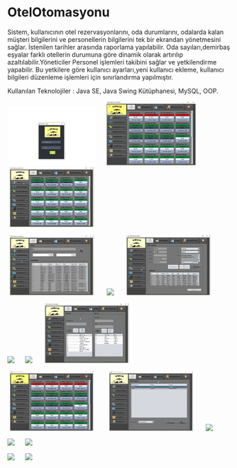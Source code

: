 # OtelOtomasyonu

<p>

Sistem, kullanıcının otel rezervasyonlarını, oda durumlarını, odalarda kalan müşteri bilgilerini ve personellerin bilgilerini tek bir ekrandan yönetmesini sağlar. İstenilen tarihler arasında raporlama yapılabilir. Oda sayıları,demirbaş eşyalar farklı otellerin durumuna göre dinamik olarak artırılıp azaltılabilir.Yöneticiler Personel işlemleri takibini sağlar ve yetkilendirme yapabilir. Bu yetkilere göre kullanıcı ayarları,yeni kullanıcı ekleme, kullanıcı bilgileri düzenleme işlemleri için sınırlandırma yapılmıştır.

<p>

Kullanılan Teknolojiler : Java SE, Java Swing Kütüphanesi, MySQL, OOP.

<p>

<a href="https://github.com/MehmetAliKarasurmeli/OtelOtomasyonu/blob/master/Proje%20G%C3%B6r%C3%BCnt%C3%BCleri/1.gif" target="_blank">
<img src="https://github.com/MehmetAliKarasurmeli/OtelOtomasyonu/blob/master/Proje%20G%C3%B6r%C3%BCnt%C3%BCleri/1.gif" width="200" style="max-width:100%;"></a>&nbsp; &nbsp; &nbsp;

<a href="https://github.com/MehmetAliKarasurmeli/OtelOtomasyonu/blob/master/Proje%20G%C3%B6r%C3%BCnt%C3%BCleri/2.gif" target="_blank">
<img src="https://github.com/MehmetAliKarasurmeli/OtelOtomasyonu/blob/master/Proje%20G%C3%B6r%C3%BCnt%C3%BCleri/2.gif" width="200" style="max-width:100%;"></a>&nbsp; &nbsp; &nbsp;

<a href="https://github.com/MehmetAliKarasurmeli/OtelOtomasyonu/blob/master/Proje%20G%C3%B6r%C3%BCnt%C3%BCleri/3.gif" target="_blank">
<img src="https://github.com/MehmetAliKarasurmeli/OtelOtomasyonu/blob/master/Proje%20G%C3%B6r%C3%BCnt%C3%BCleri/3.gif" width="200" style="max-width:100%;"></a>

<p>

<a href="https://github.com/MehmetAliKarasurmeli/OtelOtomasyonu/blob/master/Proje%20G%C3%B6r%C3%BCnt%C3%BCleri/4.gif" target="_blank">
<img src="https://github.com/MehmetAliKarasurmeli/OtelOtomasyonu/blob/master/Proje%20G%C3%B6r%C3%BCnt%C3%BCleri/4.gif" width="200" style="max-width:100%;"></a>&nbsp; &nbsp; &nbsp;

<a href="https://github.com/MehmetAliKarasurmeli/OtelOtomasyonu/blob/master/Proje%20G%C3%B6r%C3%BCnt%C3%BCleri/5.gif" target="_blank">
<img src="https://github.com/MehmetAliKarasurmeli/OtelOtomasyonu/blob/master/Proje%20G%C3%B6r%C3%BCnt%C3%BCleri/5.gif" width="200" style="max-width:100%;"></a>&nbsp; &nbsp; &nbsp;

<a href="https://github.com/MehmetAliKarasurmeli/OtelOtomasyonu/blob/master/Proje%20G%C3%B6r%C3%BCnt%C3%BCleri/6.gif" target="_blank">
<img src="https://github.com/MehmetAliKarasurmeli/OtelOtomasyonu/blob/master/Proje%20G%C3%B6r%C3%BCnt%C3%BCleri/6.gif" width="200" style="max-width:100%;"></a>

<p>
  
<a href="https://github.com/MehmetAliKarasurmeli/OtelOtomasyonu/blob/master/Proje%20G%C3%B6r%C3%BCnt%C3%BCleri/7.gif" target="_blank">
<img src="https://github.com/MehmetAliKarasurmeli/OtelOtomasyonu/blob/master/Proje%20G%C3%B6r%C3%BCnt%C3%BCleri/7.gif" width="200" style="max-width:100%;"></a>&nbsp; &nbsp; &nbsp;

<a href="https://github.com/MehmetAliKarasurmeli/OtelOtomasyonu/blob/master/Proje%20G%C3%B6r%C3%BCnt%C3%BCleri/8.gif" target="_blank">
<img src="https://github.com/MehmetAliKarasurmeli/OtelOtomasyonu/blob/master/Proje%20G%C3%B6r%C3%BCnt%C3%BCleri/8.gif" width="200" style="max-width:100%;"></a>&nbsp; &nbsp; &nbsp;

<a href="https://github.com/MehmetAliKarasurmeli/OtelOtomasyonu/blob/master/Proje%20G%C3%B6r%C3%BCnt%C3%BCleri/9.gif" target="_blank">
<img src="https://github.com/MehmetAliKarasurmeli/OtelOtomasyonu/blob/master/Proje%20G%C3%B6r%C3%BCnt%C3%BCleri/9.gif" width="200" style="max-width:100%;"></a> 

<p>
  
<a href="https://github.com/MehmetAliKarasurmeli/OtelOtomasyonu/blob/master/Proje%20G%C3%B6r%C3%BCnt%C3%BCleri/10.gif" target="_blank">
<img src="https://github.com/MehmetAliKarasurmeli/OtelOtomasyonu/blob/master/Proje%20G%C3%B6r%C3%BCnt%C3%BCleri/10.gif" width="200" style="max-width:100%;"></a>&nbsp; &nbsp; &nbsp; 

<a href="https://github.com/MehmetAliKarasurmeli/OtelOtomasyonu/blob/master/Proje%20G%C3%B6r%C3%BCnt%C3%BCleri/11.gif" target="_blank">
<img src="https://github.com/MehmetAliKarasurmeli/OtelOtomasyonu/blob/master/Proje%20G%C3%B6r%C3%BCnt%C3%BCleri/11.gif" width="200" style="max-width:100%;"></a>&nbsp; &nbsp; &nbsp;

<a href="https://github.com/MehmetAliKarasurmeli/OtelOtomasyonu/blob/master/Proje%20G%C3%B6r%C3%BCnt%C3%BCleri/12.gif" target="_blank">
<img src="https://github.com/MehmetAliKarasurmeli/OtelOtomasyonu/blob/master/Proje%20G%C3%B6r%C3%BCnt%C3%BCleri/12.gif" width="200" style="max-width:100%;"></a>

<p>
  
<a href="https://github.com/MehmetAliKarasurmeli/OtelOtomasyonu/blob/master/Proje%20G%C3%B6r%C3%BCnt%C3%BCleri/13.gif" target="_blank">
<img src="https://github.com/MehmetAliKarasurmeli/OtelOtomasyonu/blob/master/Proje%20G%C3%B6r%C3%BCnt%C3%BCleri/13.gif" width="200" style="max-width:100%;"></a>&nbsp; &nbsp; &nbsp; 

<a href="https://github.com/MehmetAliKarasurmeli/OtelOtomasyonu/blob/master/Proje%20G%C3%B6r%C3%BCnt%C3%BCleri/14.gif" target="_blank">
<img src="https://github.com/MehmetAliKarasurmeli/OtelOtomasyonu/blob/master/Proje%20G%C3%B6r%C3%BCnt%C3%BCleri/14.gif" width="200" style="max-width:100%;"></a>

<p>
  
<a href="https://github.com/MehmetAliKarasurmeli/OtelOtomasyonu/blob/master/Proje%20G%C3%B6r%C3%BCnt%C3%BCleri/15.gif" target="_blank">
<img src="https://github.com/MehmetAliKarasurmeli/OtelOtomasyonu/blob/master/Proje%20G%C3%B6r%C3%BCnt%C3%BCleri/15.gif" width="200" style="max-width:100%;"></a>&nbsp; &nbsp; &nbsp; 

<a href="https://github.com/MehmetAliKarasurmeli/OtelOtomasyonu/blob/master/Proje%20G%C3%B6r%C3%BCnt%C3%BCleri/16.gif" target="_blank">
<img src="https://github.com/MehmetAliKarasurmeli/OtelOtomasyonu/blob/master/Proje%20G%C3%B6r%C3%BCnt%C3%BCleri/16.gif" width="200" style="max-width:100%;"></a>
  
